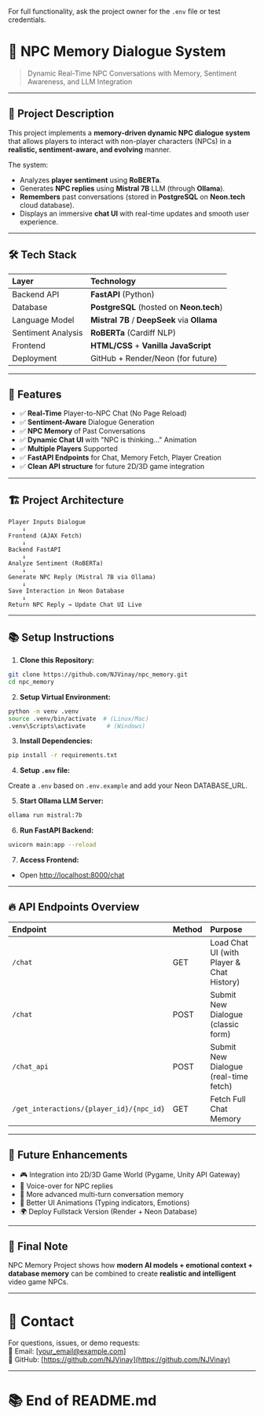 For full functionality, ask the project owner for the `.env` file or test credentials.


# 🧠 NPC Memory Dialogue System

> Dynamic Real-Time NPC Conversations with Memory, Sentiment Awareness, and LLM Integration

---

## 🚀 Project Description

This project implements a **memory-driven dynamic NPC dialogue system** that allows players to interact with non-player characters (NPCs) in a **realistic, sentiment-aware, and evolving** manner.

The system:
- Analyzes **player sentiment** using **RoBERTa**.
- Generates **NPC replies** using **Mistral 7B** LLM (through **Ollama**).
- **Remembers** past conversations (stored in **PostgreSQL** on **Neon.tech** cloud database).
- Displays an immersive **chat UI** with real-time updates and smooth user experience.

---

## 🛠️ Tech Stack

| Layer | Technology |
|:---|:---|
| Backend API | **FastAPI** (Python) |
| Database | **PostgreSQL** (hosted on **Neon.tech**) |
| Language Model | **Mistral 7B** / **DeepSeek** via **Ollama** |
| Sentiment Analysis | **RoBERTa** (Cardiff NLP) |
| Frontend | **HTML/CSS** + **Vanilla JavaScript** |
| Deployment | GitHub + Render/Neon (for future) |

---

## 📜 Features

- ✅ **Real-Time** Player-to-NPC Chat (No Page Reload)
- ✅ **Sentiment-Aware** Dialogue Generation
- ✅ **NPC Memory** of Past Conversations
- ✅ **Dynamic Chat UI** with "NPC is thinking..." Animation
- ✅ **Multiple Players** Supported
- ✅ **FastAPI Endpoints** for Chat, Memory Fetch, Player Creation
- ✅ **Clean API structure** for future 2D/3D game integration

---

## 🏗️ Project Architecture

```
Player Inputs Dialogue
    ↓
Frontend (AJAX Fetch)
    ↓
Backend FastAPI
    ↓
Analyze Sentiment (RoBERTa)
    ↓
Generate NPC Reply (Mistral 7B via Ollama)
    ↓
Save Interaction in Neon Database
    ↓
Return NPC Reply → Update Chat UI Live
```

---

## 📚 Setup Instructions

1. **Clone this Repository:**

```bash
git clone https://github.com/NJVinay/npc_memory.git
cd npc_memory
```

2. **Setup Virtual Environment:**

```bash
python -m venv .venv
source .venv/bin/activate  # (Linux/Mac)
.venv\Scripts\activate      # (Windows)
```

3. **Install Dependencies:**

```bash
pip install -r requirements.txt
```

4. **Setup `.env` file:**

Create a `.env` based on `.env.example` and add your Neon DATABASE_URL.

5. **Start Ollama LLM Server:**

```bash
ollama run mistral:7b
```

6. **Run FastAPI Backend:**

```bash
uvicorn main:app --reload
```

7. **Access Frontend:**
- Open [http://localhost:8000/chat](http://localhost:8000/chat)

---

## 🔥 API Endpoints Overview

| Endpoint | Method | Purpose |
|:---|:---|:---|
| `/chat` | GET | Load Chat UI (with Player & Chat History) |
| `/chat` | POST | Submit New Dialogue (classic form) |
| `/chat_api` | POST | Submit New Dialogue (real-time fetch) |
| `/get_interactions/{player_id}/{npc_id}` | GET | Fetch Full Chat Memory |

---

## 🎯 Future Enhancements

- 🎮 Integration into 2D/3D Game World (Pygame, Unity API Gateway)
- 🎤 Voice-over for NPC replies
- 💬 More advanced multi-turn conversation memory
- 🎨 Better UI Animations (Typing indicators, Emotions)
- 🌍 Deploy Fullstack Version (Render + Neon Database)

---

## 📢 Final Note

NPC Memory Project shows how **modern AI models + emotional context + database memory** can be combined to create **realistic and intelligent** video game NPCs.

---

# 🧠 Contact

For questions, issues, or demo requests:  
📧 Email: [your_email@example.com]  
🔗 GitHub: [https://github.com/NJVinay](https://github.com/NJVinay)

---

# 📚 End of README.md
